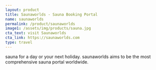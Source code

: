 ```yaml
---
layout: product
title: Saunaworlds - Sauna Booking Portal
name: saunaworlds
permalink: /product/saunaworlds
image1: /assets/img/products/sauna.jpg
cta_text: visit Saunaworlds
cta_link: https://saunaworlds.com
type: travel
---
```

sauna for a day or your next holiday. saunaworlds aims to be the most comprehensive sauna portal worldwide.